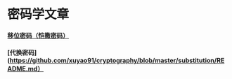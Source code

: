 # 密码学文章
#### [移位密码（恺撒密码）](https://github.com/xuyao91/cryptography/blob/master/caesar/README.md)
#### [代换密码](https://github.com/xuyao91/cryptography/blob/master/substitution/README.md）
